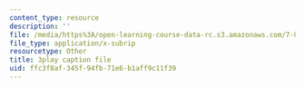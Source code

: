 ```yaml
---
content_type: resource
description: ''
file: /media/https%3A/open-learning-course-data-rc.s3.amazonaws.com/7-014-introductory-biology-spring-2005/ffc3f8af345f94fb71e6b1aff9c11f39_l5x9qAVUK7s.srt
file_type: application/x-subrip
resourcetype: Other
title: 3play caption file
uid: ffc3f8af-345f-94fb-71e6-b1aff9c11f39
---
```

